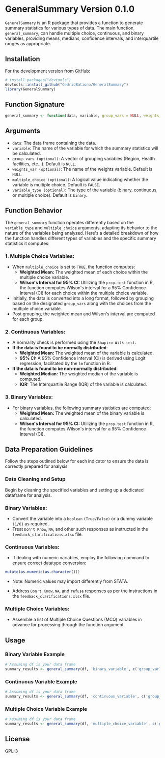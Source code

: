# GeneralSummary Version 0.1.0

`GeneralSummary` is an R package that provides a function to generate summary statistics for various types of data. The main function, `general_summary`, can handle multiple choice, continuous, and binary variables, providing means, medians, confidence intervals, and interquartile ranges as appropriate.

## Installation

For the development version from GitHub:

```r
# install.packages("devtools")
devtools::install_github("CedricBationo/GeneralSummary")
library(GeneralSummary)
```
## Function Signature

```r
general_summary <- function(data, variable, group_vars = NULL, weights_var = NULL, multiple_choice = FALSE, variable_type = "binary")
```

## Arguments
- `data`: The data frame containing the data.
- `variable`: The name of the variable for which the summary statistics will be calculated.
- `group_vars (optional)`: A vector of grouping variables (Region, Health facilities, etc...). Default is `NULL`.
- `weights_var (optional)`: The name of the weights variable. Default is `NULL`.
- `multiple_choice (optional)`: A logical value indicating whether the variable is multiple choice. Default is `FALSE`.
- `variable_type (optional)`: The type of the variable (binary, continuous, or multiple choice). Default is `binary`.
## Function Behavior

The `general_summary` function operates differently based on the `variable_type` and `multiple_choice` arguments, adapting its behavior to the nature of the variables being analyzed. Here's a detailed breakdown of how the function handles different types of variables and the specific summary statistics it computes:

### 1. **Multiple Choice Variables**:
   - When `multiple_choice` is set to `TRUE`, the function computes:
     - **Weighted Mean:** The weighted mean of each choice within the multiple choice variable.
     - **Wilson's Interval for 95% CI:** Utilizing the `prop.test` function in R, the function computes Wilson's interval for a 95% Confidence Interval (CI) for each choice within the multiple choice variable.
   - Initially, the data is converted into a long format, followed by grouping based on the designated `group_vars` along with the choices from the multiple choice variable.
   - Post grouping, the weighted mean and Wilson's interval are computed for each group.

### 2. **Continuous Variables**:
   - A normality check is performed using the `Shapiro-Wilk test`.
   - **If the data is found to be normally distributed**:
     - **Weighted Mean:** The weighted mean of the variable is calculated.
     - **95% CI:** A 95% Confidence Interval (CI) is derived using Logit regression, facilitated by the `lm` function in R.
   - **If the data is found to be non-normally distributed**:
     - **Weighted Median:** The weighted median of the variable is computed.
     - **IQR:** The Interquartile Range (IQR) of the variable is calculated.

### 3. **Binary Variables**:
   - For binary variables, the following summary statistics are computed:
     - **Weighted Mean:** The weighted mean of the binary variable is calculated.
     - **Wilson's Interval for 95% CI:** Utilizing the `prop.test` function in R, the function computes Wilson's interval for a 95% Confidence Interval (CI).

## Data Preparation Guidelines

Follow the steps outlined below for each indicator to ensure the data is correctly prepared for analysis:

### **Data Cleaning and Setup**
   Begin by cleaning the specified variables and setting up a dedicated dataframe for analysis.

### Binary Variables:
- Convert the variable into a `boolean` `(True/False)` or a dummy variable `(1/0)` as required.
- Treat `Don't Know`, `NA`, and other such responses as instructed in the `feedback_clarifications.xlsx` file.

### Continuous Variables:
- If dealing with numeric variables, employ the following command to ensure correct datatype conversion:
 ```r
mutate(as.numeric(as.character()))
 ```
* Note: Numeric values may import differently from STATA.
- Address `Don't Know`, `NA`, and `refuse` responses as per the instructions in the `feedback_clarifications.xlsx` file.

###  Multiple Choice Variables:
- Assemble a list of Multiple Choice Questions (MCQ) variables in advance for processing through the function argument.


        
## Usage
### Binary Variable Example
```r
# Assuming df is your data frame
summary_results <- general_summary(df, 'binary_variable', c('group_var1', 'group_var2'), 'weights_var')
```
### Continuous Variable Example
```r
# Assuming df is your data frame
summary_results <- general_summary(df, 'continuous_variable', c('group_var1', 'group_var2'), 'weights_var', FALSE, 'continuous')

```
### Multiple Choice Variable Example
```r
# Assuming df is your data frame
summary_results <- general_summary(df, 'multiple_choice_variable', c('group_var1', 'group_var2'), 'weights_var', TRUE)

```

## License
GPL-3
